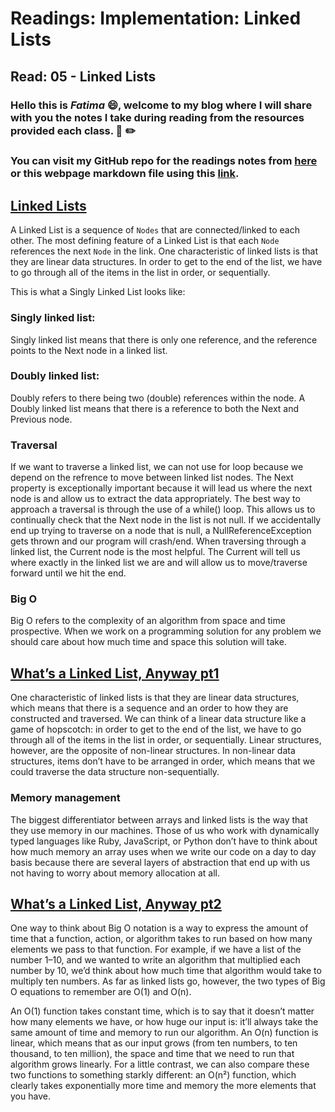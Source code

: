 # Readings: Implementation: Linked Lists
## Read: 05 - Linked Lists

### Hello this is ***Fatima*** :smile:, welcome to my blog where I will share with you the notes I take during reading from the resources provided each class. :closed_book: :pencil2:
### You can visit my GitHub repo for the readings notes from [here](https://github.com/fati-ma/reading-notes-401) or this webpage markdown file using this [link](https://github.com/fati-ma/reading-notes-401/blob/main/read-05.md).


## [Linked Lists](https://codefellows.github.io/common_curriculum/data_structures_and_algorithms/Code_401/class-05/resources/singly_linked_list.html)

A Linked List is a sequence of `Nodes` that are connected/linked to each other. The most defining feature of a Linked List is that each `Node` references the next `Node` in the link. One characteristic of linked lists is that they are linear data structures. In order to get to the end of the list, we have to go through all of the items in the list in order, or sequentially.

This is what a Singly Linked List looks like:

[](https://github.com/AhmadHirthani/reading-notes/raw/master/img/LinkedList1.png)

### Singly linked list:

Singly linked list means that there is only one reference, and the reference points to the Next node in a linked list.

### Doubly linked list:

Doubly refers to there being two (double) references within the node. A Doubly linked list means that there is a reference to both the Next and Previous node.

### Traversal

If we want to traverse a linked list, we can not use for loop because we depend on the refrence to move between linked list nodes. The Next property is exceptionally important because it will lead us where the next node is and allow us to extract the data appropriately. The best way to approach a traversal is through the use of a while() loop. This allows us to continually check that the Next node in the list is not null. If we accidentally end up trying to traverse on a node that is null, a NullReferenceException gets thrown and our program will crash/end. When traversing through a linked list, the Current node is the most helpful. The Current will tell us where exactly in the linked list we are and will allow us to move/traverse forward until we hit the end.

### Big O

Big O refers to the complexity of an algorithm from space and time prospective. When we work on a programming solution for any problem we should care about how much time and space this solution will take.


## [What’s a Linked List, Anyway pt1](https://medium.com/basecs/whats-a-linked-list-anyway-part-1-d8b7e6508b9d)

One characteristic of linked lists is that they are linear data structures, which means that there is a sequence and an order to how they are constructed and traversed. We can think of a linear data structure like a game of hopscotch: in order to get to the end of the list, we have to go through all of the items in the list in order, or sequentially. Linear structures, however, are the opposite of non-linear structures. In non-linear data structures, items don’t have to be arranged in order, which means that we could traverse the data structure non-sequentially.

[](https://miro.medium.com/max/700/1*Xokk6XOjWyIGCBujkJsCzQ.jpeg)

### Memory management

The biggest differentiator between arrays and linked lists is the way that they use memory in our machines. Those of us who work with dynamically typed languages like Ruby, JavaScript, or Python don’t have to think about how much memory an array uses when we write our code on a day to day basis because there are several layers of abstraction that end up with us not having to worry about memory allocation at all.

[](https://miro.medium.com/max/700/1*G43FVT5xJ1n1QDKVNZUxXQ.jpeg)


## [What’s a Linked List, Anyway pt2](https://medium.com/basecs/whats-a-linked-list-anyway-part-2-131d96f71996)

One way to think about Big O notation is a way to express the amount of time that a function, action, or algorithm takes to run based on how many elements we pass to that function.
For example, if we have a list of the number 1–10, and we wanted to write an algorithm that multiplied each number by 10, we’d think about how much time that algorithm would take to multiply ten numbers. 
As far as linked lists go, however, the two types of Big O equations to remember are O(1) and O(n).

[](https://miro.medium.com/max/500/1*FC0XX0-9Vx7yCS0dTS2Zrw.jpeg)

An O(1) function takes constant time, which is to say that it doesn’t matter how many elements we have, or how huge our input is: it’ll always take the same amount of time and memory to run our algorithm. An O(n) function is linear, which means that as our input grows (from ten numbers, to ten thousand, to ten million), the space and time that we need to run that algorithm grows linearly.
For a little contrast, we can also compare these two functions to something starkly different: an O(n²) function, which clearly takes exponentially more time and memory the more elements that you have.




